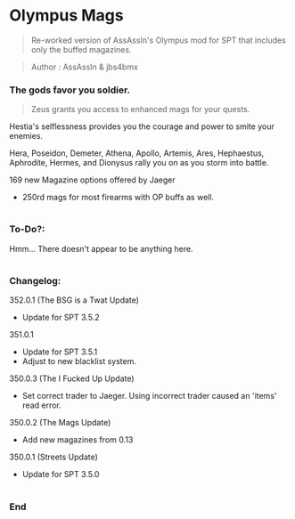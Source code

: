 # Olympus Mags
>Re-worked version of AssAssIn's Olympus mod for SPT that includes only the buffed magazines.

>Author  : AssAssIn & jbs4bmx


### The gods favor you soldier.
>Zeus grants you access to enhanced mags for your quests.

Hestia's selflessness provides you the courage and power to smite your enemies.

Hera, Poseidon, Demeter, Athena, Apollo, Artemis, Ares, Hephaestus, Aphrodite, Hermes, and Dionysus rally you on as you storm into battle.


169 new Magazine options offered by Jaeger
  - 250rd mags for most firearms with OP buffs as well.
#

### To-Do?:
Hmm... There doesn't appear to be anything here.
#

### Changelog:
352.0.1 (The BSG is a Twat Update)
  - Update for SPT 3.5.2

351.0.1
  - Update for SPT 3.5.1
  - Adjust to new blacklist system.

350.0.3 (The I Fucked Up Update)
  - Set correct trader to Jaeger. Using incorrect trader caused an 'items' read error.

350.0.2 (The Mags Update)
  - Add new magazines from 0.13

350.0.1 (Streets Update)
  - Update for SPT 3.5.0
#

### End
#